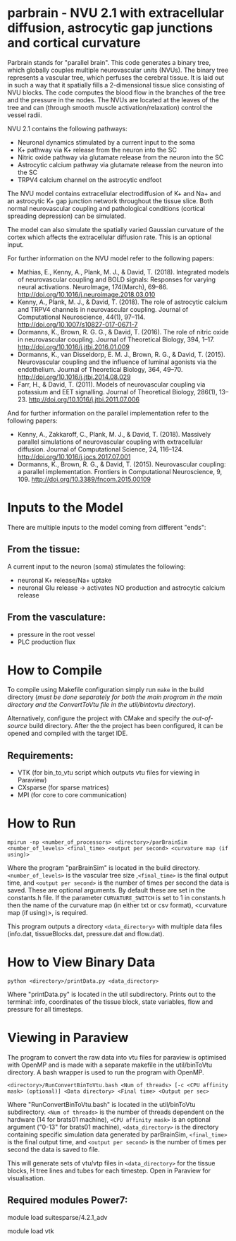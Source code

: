 parbrain - NVU 2.1 with extracellular diffusion, astrocytic gap junctions and cortical curvature
========
Parbrain stands for "parallel brain". This code generates a binary tree, which globally couples multiple neurovascular units (NVUs). The binary tree represents a vascular tree, which perfuses the cerebral tissue. It is laid out in such a way that it spatially fills a 2-dimensional tissue slice consisting of NVU blocks. The code computes the blood flow in the branches of the tree and the pressure in the nodes. The NVUs are located at the leaves of the tree and can (through smooth muscle activation/relaxation) control the vessel radii. 

NVU 2.1 contains the following pathways:
* Neuronal dynamics stimulated by a current input to the soma
* K+ pathway via K+ release from the neuron into the SC
* Nitric oxide pathway via glutamate release from the neuron into the SC
* Astrocytic calcium pathway via glutamate release from the neuron into the SC
* TRPV4 calcium channel on the astrocytic endfoot

The NVU model contains extracellular electrodiffusion of K+ and Na+ and an astrocytic K+ gap junction network throughout the tissue slice. Both normal neurovascular coupling and pathological conditions (cortical spreading depression) can be simulated. 

The model can also simulate the spatially varied Gaussian curvature of the cortex which affects the extracellular diffusion rate. This is an optional input.

For further information on the NVU model refer to the following papers:
* Mathias, E., Kenny, A., Plank, M. J., & David, T. (2018). Integrated models of neurovascular coupling and BOLD signals: Responses for varying neural activations. NeuroImage, 174(March), 69–86. http://doi.org/10.1016/j.neuroimage.2018.03.010
* Kenny, A., Plank, M. J., & David, T. (2018). The role of astrocytic calcium and TRPV4 channels in neurovascular coupling. Journal of Computational Neuroscience, 44(1), 97–114. http://doi.org/10.1007/s10827-017-0671-7
* Dormanns, K., Brown, R. G. G., & David, T. (2016). The role of nitric oxide in neurovascular coupling. Journal of Theoretical Biology, 394, 1–17. http://doi.org/10.1016/j.jtbi.2016.01.009
* Dormanns, K., van Disseldorp, E. M. J., Brown, R. G., & David, T. (2015). Neurovascular coupling and the influence of luminal agonists via the endothelium. Journal of Theoretical Biology, 364, 49–70. http://doi.org/10.1016/j.jtbi.2014.08.029
* Farr, H., & David, T. (2011). Models of neurovascular coupling via potassium and EET signalling. Journal of Theoretical Biology, 286(1), 13–23. http://doi.org/10.1016/j.jtbi.2011.07.006

And for further information on the parallel implementation refer to the following papers:
* Kenny, A., Zakkaroff, C., Plank, M. J., & David, T. (2018). Massively parallel simulations of neurovascular coupling with extracellular diffusion. Journal of Computational Science, 24, 116–124. http://doi.org/10.1016/j.jocs.2017.07.001
* Dormanns, K., Brown, R. G., & David, T. (2015). Neurovascular coupling: a parallel implementation. Frontiers in Computational Neuroscience, 9, 109. http://doi.org/10.3389/fncom.2015.00109


Inputs to the Model
===================
There are multiple inputs to the model coming from different "ends":

From the tissue:
----------------
A current input to the neuron (soma) stimulates the following:
* neuronal K+ release/Na+ uptake
* neuronal Glu release -> activates NO production and astrocytic calcium release

From the vasculature:
---------------------
* pressure in the root vessel
* PLC production flux 


How to Compile
==============
To compile using Makefile configuration simply run `make` in the build directory (*must be done separately for both the main program in the main directory and the ConvertToVtu file in the util/bintovtu directory*). 

Alternatively, configure the project with CMake and specify the *out-of-source* build directory.
After the the project has been configured, it can be opened and compiled with the target IDE. 

Requirements:
-------------
* VTK (for bin_to_vtu script which outputs vtu files for viewing in Paraview)
* CXsparse (for sparse matrices)
* MPI (for core to core communication)


How to Run
==========
`mpirun -np <number_of_processors> <directory>/parBrainSim <number_of_levels> <final_time> <output per second> <curvature map (if using)>`

Where the program "parBrainSim" is located in the build directory. `<number_of_levels>` is the vascular tree size ,`<final_time>` is the final output time, and `<output per second>` is the number of times per second the data is saved. These are optional arguments. By default these are set in the constants.h file. If the parameter `CURVATURE_SWITCH` is set to 1 in constants.h then the name of the curvature map (in either txt or csv format), <curvature map (if using)>, is required.

This program outputs a directory `<data_directory>` with multiple data files (info.dat, tissueBlocks.dat, pressure.dat and flow.dat).
	

How to View Binary Data
================
`python <directory>/printData.py <data_directory>`

Where "printData.py" is located in the util subdirectory.
Prints out to the terminal: info, coordinates of the tissue block, state variables, flow and pressure for all timesteps.


Viewing in Paraview
==================
The program to convert the raw data into vtu files for paraview is optimised with OpenMP and is made with a separate makefile in the util/binToVtu directory. A bash wrapper is used to run the program with OpenMP. 

`<directory>/RunConvertBinToVtu.bash <Num of threads> [-c <CPU affinity mask> (optional)] <Data directory> <Final time> <Output per sec>`

Where "RunConvertBinToVtu.bash" is located in the util/binToVtu subdirectory. `<Num of threads>` is the number of threads dependent on the hardware (14 for brats01 machine), `<CPU affinity mask>` is an optional argument ("0-13" for brats01 machine), `<data_directory>` is the directory containing specific simulation data generated by parBrainSim, `<final_time>` is the final output time, and `<output per second>` is the number of times per second the data is saved to file.

This will generate sets of vtu/vtp files in `<data_directory>` for the tissue blocks, H tree lines and tubes for each timestep. Open in Paraview for visualisation.


Required modules Power7:
------------------------
module load suitesparse/4.2.1_adv

module load vtk
